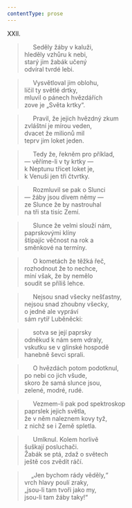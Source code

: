 ```yaml
---
contentType: prose
---
```


XXII.

>      Seděly žáby v kaluži,  
> hleděly vzhůru k nebi,  
> starý jim žabák učený  
> odvíral tvrdé lebi.

>      Vysvětloval jim oblohu,  
> líčil ty světlé drtky,  
> mluvil o pánech hvězdářích  
> zove je „Světa krtky“.

>      Pravil, že jejich hvězdný zkum  
> zvláštní je mírou veden,  
> dvacet že milionů mil  
> teprv jim loket jeden.

>      Tedy že, řekněm pro příklad,  
> — věříme-li v ty krtky —  
> k Neptunu třicet loket je,  
> k Venuši jen tři čtvrtky.

>      Rozmluvil se pak o Slunci  
> — žáby jsou divem němy —  
> ze Slunce že by nastrouhal  
> na tři sta tisíc Zemí.

>      Slunce že velmi slouží nám,  
> paprskovými klíny  
> štípajíc věčnost na rok a  
> směnkové na termíny.

>      O kometách že těžká řeč,  
> rozhodnout že to nechce,  
> míní však, že by nemělo  
> soudit se příliš lehce.

>      Nejsou snad všecky nešťastny,  
> nejsou snad zhoubny všecky,  
> o jedné ale vypráví  
> sám rytíř Luběněcki:

>      sotva se její paprsky  
> odněkud k nám sem vdraly,  
> vskutku se v glinské hospodě  
> hanebně ševci sprali.

>      O hvězdách potom podotknul,  
> po nebi co jich všude,  
> skoro že samá slunce jsou,  
> zelené, modré, rudé.

>      Vezmem-li pak pod spektroskop  
> paprslek jejich světla,  
> že v něm naleznem kovy tyž,  
> z nichž se i Země spletla.

>      Umlknul. Kolem horlivě  
> šuškají posluchači.  
> Žabák se ptá, zdaž o světech  
> ještě cos zvědít ráčí.

>     „Jen bychom rády věděly,“  
> vrch hlavy poulí zraky,  
> „jsou-li tam tvoři jako my,  
> jsou-li tam žáby taky!“
